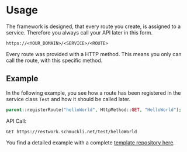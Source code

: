 # Usage
The framework is designed, that every route you create, is assigned to a service. Therefore you always call your API later in this form.

```
https://<YOUR_DOMAIN>/<SERVICE>/<ROUTE>
```

Every route was provided with a HTTP method. This means you only can call the route, with this specific method.

## Example
In the following example, you see how a route has been registered in the service class `Test` and how it should be called later.
```php
parent::registerRoute("helloWorld", HttpMethod::GET, "HelloWorld");
```

API Call:
```
GET https://restwork.schmuckli.net/test/helloWorld
```

You find a detailed example with a complete [template repository here](https://github.com/julianschmuckli/restwork_example).